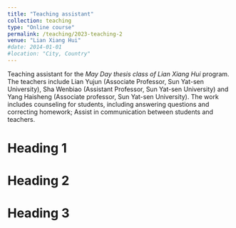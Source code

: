 ```yaml
---
title: "Teaching assistant"
collection: teaching
type: "Online course"
permalink: /teaching/2023-teaching-2
venue: "Lian Xiang Hui"
#date: 2014-01-01
#location: "City, Country"
---
```


Teaching assistant for the *May Day thesis class of Lian Xiang Hui* program. The teachers include Lian Yujun (Associate Professor, Sun Yat-sen University), Sha Wenbiao (Assistant Professor, Sun Yat-sen University) and Yang Haisheng (Associate professor, Sun Yat-sen University). The work includes counseling for students, including answering questions and correcting homework; Assist in communication between students and teachers.

Heading 1
======

Heading 2
======

Heading 3
======